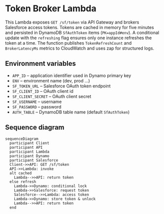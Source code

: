 # Token Broker Lambda

This Lambda exposes `GET /sf/token` via API Gateway and brokers Salesforce access
tokens. Tokens are cached in memory for five minutes and persisted in DynamoDB
`SfAuthToken` items (`PK=appId#env`). A conditional update with the
`refreshing` flag ensures only one instance refreshes the token at a time. The
function publishes `TokenRefreshCount` and `BrokerLatencyMs` metrics to
CloudWatch and uses zap for structured logs.

## Environment variables
- `APP_ID` – application identifier used in Dynamo primary key
- `ENV` – environment name (dev, prod ...)
- `SF_TOKEN_URL` – Salesforce OAuth token endpoint
- `SF_CLIENT_ID` – OAuth client id
- `SF_CLIENT_SECRET` – OAuth client secret
- `SF_USERNAME` – username
- `SF_PASSWORD` – password
- `AUTH_TABLE` – DynamoDB table name (default `SfAuthToken`)

## Sequence diagram
```mermaid
sequenceDiagram
  participant Client
  participant API
  participant Lambda
  participant Dynamo
  participant Salesforce
  Client->>API: GET /sf/token
  API->>Lambda: invoke
  alt cached
    Lambda-->>API: return token
  else refresh
    Lambda->>Dynamo: conditional lock
    Lambda->>Salesforce: request token
    Salesforce-->>Lambda: access token
    Lambda->>Dynamo: store token & unlock
    Lambda-->>API: return token
  end
```
